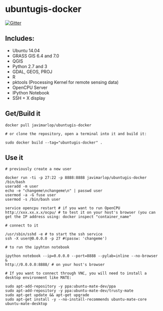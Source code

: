 ubuntugis-docker
================

[![Gitter](https://badges.gitter.im/Join%20Chat.svg)](https://gitter.im/javimarlop/ubuntugis-docker?utm_source=badge&utm_medium=badge&utm_campaign=pr-badge&utm_content=badge)

## Includes:

* Ubuntu 14.04
* GRASS GIS 6.4 and 7.0
* QGIS
* Python 2.7 and 3
* GDAL, GEOS, PROJ
* R
* pktools (Processing Kernel for remote sensing data)
* OpenCPU Server
* IPython Notebook
* SSH + X display

## Get/Build it

```
docker pull javimarlop/ubuntugis-docker

# or clone the repository, open a terminal into it and build it:

sudo docker build --tag="ubuntugis-docker" .
```

## Use it

```
# previously create a new user

docker run -ti -p 27:22 -p 8888:8888 javimarlop/ubuntugis-docker /bin/bash
useradd -m user
echo -e "changeme\nchangeme\n" | passwd user
usermod -a -G fuse user
usermod -s /bin/bash user

service opencpu restart # if you want to run OpenCPU
http://xxx.xx.x.x/ocpu/ # to test it on your host's browser (you can get the IP address using: docker inspect "container_name"

# connect to it

/usr/sbin/sshd -e # to start the ssh service
ssh -X user@0.0.0.0 -p 27 #(passw: 'changeme')

# to run the ipyhton notebook

ipython notebook --ip=0.0.0.0 --port=8888 --pylab=inline --no-browser &
http://0.0.0.0:8888/ # on your host's browser

# If you want to connect through VNC, you will need to install a desktop environment like MATE:

sudo apt-add-repository -y ppa:ubuntu-mate-dev/ppa
sudo apt-add-repository -y ppa:ubuntu-mate-dev/trusty-mate
sudo apt-get update && apt-get upgrade
sudo apt-get install -y --no-install-recommends ubuntu-mate-core ubuntu-mate-desktop

```
